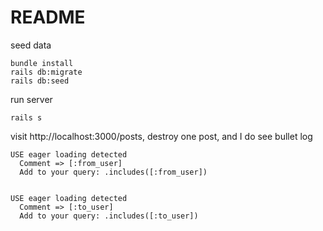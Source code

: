 # README

seed data

```
bundle install
rails db:migrate
rails db:seed
```

run server

```
rails s
```

visit http://localhost:3000/posts, destroy one post, and I do see bullet log


```
USE eager loading detected
  Comment => [:from_user]
  Add to your query: .includes([:from_user])


USE eager loading detected
  Comment => [:to_user]
  Add to your query: .includes([:to_user])
```
